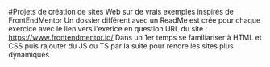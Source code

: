 #Projets de création de sites Web sur de vrais exemples inspirés de FrontEndMentor
Un dossier différent avec un ReadMe est crée pour chaque exercice avec le lien vers l'exerice en question
URL du site : https://www.frontendmentor.io/
Dans un 1er temps se familiariser à HTML et CSS puis rajouter du JS ou TS par la suite pour rendre les sites plus dynamiques 

